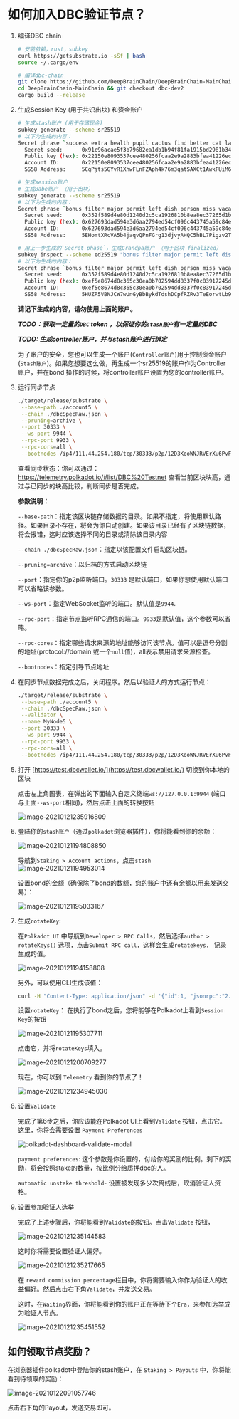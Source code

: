 # 如何加入DBC验证节点？

1. 编译DBC chain

   ```bash
   # 安装依赖，rust，subkey
   curl https://getsubstrate.io -sSf | bash
   source ~/.cargo/env
   
   # 编译dbc-chain
   git clone https://github.com/DeepBrainChain/DeepBrainChain-MainChain.git
   cd DeepBrainChain-MainChain && git checkout dbc-dev2
   cargo build --release
   ```

2. 生成Session Key (用于共识出块) 和资金账户

   ```bash
   # 生成stash账户 (用于存储现金)
   subkey generate --scheme sr25519
   # 以下为生成的内容：
   Secret phrase `success extra health pupil cactus find better cat layer boss renew room` is account:
     Secret seed:      0x91c96acae5f3b79682ea1db1b94f81fa1915bd2981b345b9a90f8b64786d8ffe
     Public key (hex): 0x22150e8093537cee480256fcaa2e9a2883bfea41226ecbfd168c980f42f69135
     Account ID:       0x22150e8093537cee480256fcaa2e9a2883bfea41226ecbfd168c980f42f69135
     SS58 Address:     5CqPjts5GYvR1XhwFLnFZAph4k76m3qatSAXCt1AwkFUiM6B
   
   # 生成session账户
   # 生成Babe账户 （用于出块）
   subkey generate --scheme sr25519
   # 以下为生成的内容：
   Secret phrase `bonus filter major permit left dish person miss vacant wear agree venture` is account:
     Secret seed:      0x352f589d4e80d1240d2c5ca1926810b8ea8ec37265d1be6780c3c7cdf08826a7
     Public key (hex): 0x627693dad594e3d6aa2794ed54cf096c443745a59c84ed68a96a9c9e0e043016
     Account ID:       0x627693dad594e3d6aa2794ed54cf096c443745a59c84ed68a96a9c9e0e043016
     SS58 Address:     5EHomtXRcVA5b4jaqvQPnFGrg13djvyAHQC5hBL7Pigzv2TN
   
   # 用上一步生成的`Secret phase`，生成Grandpa账户 （用于区块 finalized）
   subkey inspect --scheme ed25519 "bonus filter major permit left dish person miss vacant wear agree venture"
   # 以下为生成的内容：
   Secret phrase `bonus filter major permit left dish person miss vacant wear agree venture` is account:
     Secret seed:      0x352f589d4e80d1240d2c5ca1926810b8ea8ec37265d1be6780c3c7cdf08826a7
     Public key (hex): 0xef5e8674d8c365c30ea0b702594dd8337f0c83917245d966bfc36b13e88285e4
     Account ID:       0xef5e8674d8c365c30ea0b702594dd8337f0c83917245d966bfc36b13e88285e4
     SS58 Address:     5HUZP5VBNJCW7wUnGyBbBykdTdshDCpfRZRv3TeEorwtLb9r
   
   ```

   **请记下生成的内容，请勿使用上面的账户。**

   ***TODO：获取一定量的`DBC` token ，以保证你的`stash账户`有一定量的DBC***

   ***TODO: 生成controller账户，并与stash账户进行绑定***

   为了账户的安全，您也可以生成一个账户(`Controller账户`)用于控制资金账户(`Stash账户`)。如果您想要这么做，再生成一个sr25519的账户作为Controller账户，并在bond 操作的时候，将controller账户设置为您的controller账户。

3. 运行同步节点

   ```bash
   ./target/release/substrate \
   	--base-path ./account5 \
   	--chain ./dbcSpecRaw.json \
   	--pruning=archive \
   	--port 30333 \
   	--ws-port 9944 \
   	--rpc-port 9933 \
   	--rpc-cors=all \
   	--bootnodes /ip4/111.44.254.180/tcp/30333/p2p/12D3KooWNJRVErXu6PvFcfCCQZFBAp6oU7BPEz5vWQZrLoift6TG
   ```

   查看同步状态：你可以通过：https://telemetry.polkadot.io/#list/DBC%20Testnet 查看当前区块块高，通过与已同步的块高比较，判断同步是否完成。

   **参数说明：**

   `--base-path`：指定该区块链存储数据的目录。如果不指定，将使用默认路径。如果目录不存在，将会为你自动创建。如果该目录已经有了区块链数据，将会报错，这时应该选择不同的目录或清除该目录内容

   `--chain ./dbcSpecRaw.json`：指定以该配置文件启动区块链。

   `--pruning=archive`：以归档的方式启动区块链

   `--port`：指定你的p2p监听端口。`30333` 是默认端口，如果你想使用默认端口可以省略该参数。

   `--ws-port`：指定WebSocket监听的端口。默认值是`9944`.

   `--rpc-port`：指定节点监听RPC通信的端口。`9933`是默认值，这个参数可以省略。

   `--rpc-cores`：指定哪些请求来源的地址能够访问该节点。值可以是逗号分割的地址(protocol://domain 或一个`null`值)，all表示禁用请求来源检查。

   `--bootnodes`：指定引导节点地址

1. 在同步节点数据完成之后，关闭程序。然后以验证人的方式运行节点：

   ```bash
   ./target/release/substrate \
   	--base-path ./account5 \
   	--chain ./dbcSpecRaw.json \
   	--validator \
   	--name MyNode5 \
   	--port 30333 \
   	--ws-port 9944 \
   	--rpc-port 9933 \
   	--rpc-cors=all \
   	--bootnodes /ip4/111.44.254.180/tcp/30333/p2p/12D3KooWNJRVErXu6PvFcfCCQZFBAp6oU7BPEz5vWQZrLoift6TG
   ```

2. 打开 [https://test.dbcwallet.io/](https://test.dbcwallet.io/) 切换到你本地的区块

   点击左上角图表，在弹出的下面输入自定义终端`ws://127.0.0.1:9944`  (端口与上面`--ws-port`相同)，然后点击上面的转换按钮

   ![image-20210121235916809](join_dbc_testnet.assets/image-20210121235916809.png)

3. 登陆你的`stash账户`（通过`polkadot`浏览器插件），你将能看到你的余额：

   ![image-20210121194808850](join_dbc_testnet.assets/image-20210121194808850.png)

   

   导航到`Staking > Account actions`，点击`stash`![image-20210121194953014](join_dbc_testnet.assets/image-20210121194953014.png)

   设置bond的金额（确保除了bond的数额，您的账户中还有余额以用来发送交易）：

   ![image-20210121195033167](join_dbc_testnet.assets/image-20210121195033167.png)


7. 生成`rotateKey`: 

   在`Polkadot UI` 中导航到`Developer > RPC Calls`，然后选择`author > rotateKeys()` 选项，点击`Submit RPC call`，这样会生成`rotatekeys`， 记录生成的值。

   ![image-20210121194158808](join_dbc_testnet.assets/image-20210121194158808.png)

   另外，可以使用CLI生成该值：

   ```bash
   curl -H "Content-Type: application/json" -d '{"id":1, "jsonrpc":"2.0", "method": "author_rotateKeys", "params":[]}' http://localhost:9933
   ```

   设置`rotateKey`： 在执行了bond之后，您将能够在Polkadot上看到`Session Key`的按钮

   ![image-20210121195307711](join_dbc_testnet.assets/image-20210121195307711.png)

   点击它，并将`rotateKeys`填入。

   ![image-20210121200709277](join_dbc_testnet.assets/image-20210121200709277.png)

   现在，你可以到 `Telemetry` 看到你的节点了！

   ![image-20210121234945030](join_dbc_testnet.assets/image-20210121234945030.png)

8. 设置`Validate`

   完成了第6步之后，你应该能在Polkadot UI上看到`Validate` 按钮，点击它。这里，你将会需要设置 `Payment Preferences`

   ![polkadot-dashboard-validate-modal](join_dbc_testnet.assets/polkadot-dashboard-validate-modal.jpeg)

   `payment preferences`: 这个参数是你设置的，付给你的奖励的比例。剩下的奖励，将会按照stake的数量，按比例分给质押dbc的人。

   `automatic unstake threshold`- 设置被发现多少次离线后，取消验证人资格。

9. 设置参加验证人选举

   完成了上述步骤后，你将能看到`Validate`的按钮。点击`Validate` 按钮，
   
   ![image-20210121235144583](join_dbc_testnet.assets/image-20210121235144583.png)
   
   这时你将需要设置验证人偏好。
   
   ![image-20210121235217665](join_dbc_testnet.assets/image-20210121235217665.png)
   
   在 `reward commission percentage`栏目中，你将需要输入你作为验证人的收益偏好。然后点击右下角`Validate`，并发送交易。
   
   这时，在`Waiting`界面，你将能看到你的账户正在等待下个`Era`，来参加选举成为验证人节点。
   
   ![image-20210121235451552](join_dbc_testnet.assets/image-20210121235451552.png)
   
   

## 如何领取节点奖励？

在浏览器插件polkadot中登陆你的stash账户，在 `Staking > Payouts` 中，你将能看到待领取的奖励：

![image-20210122091057746](join_dbc_testnet.assets/image-20210122091057746.png)

点击右下角的Payout，发送交易即可。






